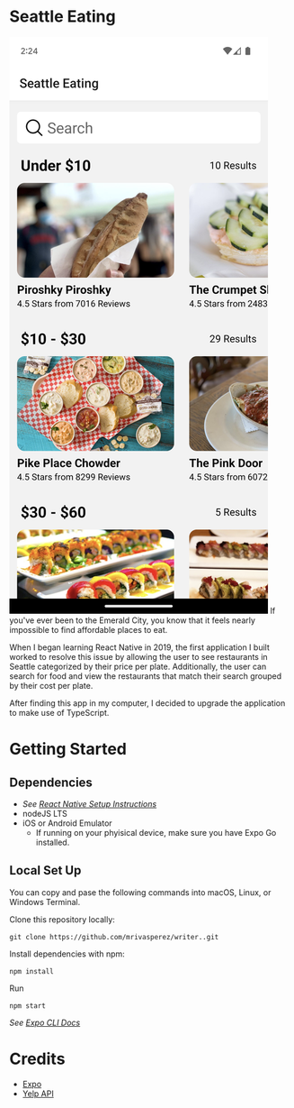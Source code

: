 # Seattle Eating
![Screenshot](/assets/screenshot.png "Screenshot")
If you've ever been to the Emerald City, you know that it feels nearly impossible to find affordable places to eat.

When I began learning React Native in 2019, the first application I built worked to resolve this issue by allowing the user to see restaurants in Seattle categorized by their price per plate. Additionally, the user can search for food and view the restaurants that match their search grouped by their cost per plate.

After finding this app in my computer, I decided to upgrade the application to make use of TypeScript.

# Getting Started

## Dependencies

- _See [React Native Setup Instructions](https://reactnative.dev/docs/environment-setup)_
- nodeJS LTS
- iOS or Android Emulator
  - If running on your phyisical device, make sure you have Expo Go installed.

## Local Set Up

You can copy and pase the following commands into macOS, Linux, or Windows Terminal.

Clone this repository locally:

```
git clone https://github.com/mrivasperez/writer..git
```

Install dependencies with npm:

```
npm install
```

Run

```
npm start
```

_See [Expo CLI Docs](https://docs.expo.dev/workflow/expo-cli/)_

# Credits

- [Expo](https://github.com/expo/expo)
- [Yelp API](https://github.com/Yelp/yelp-fusion)
